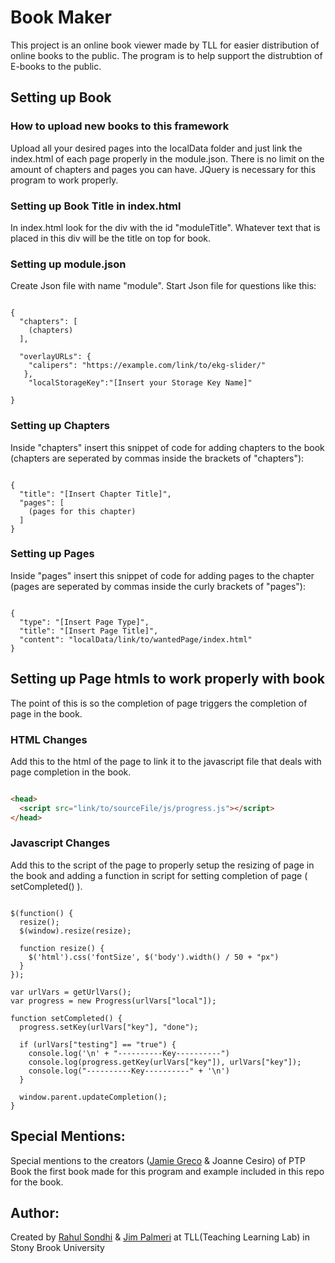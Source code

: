 # Book Maker
This project is an online book viewer made by TLL for easier distribution of online books to the public. The program is to help support the distrubtion of E-books to the public.

## Setting up Book

### How to upload new books to this framework
Upload all your desired pages into the localData folder and just link the index.html of each page properly in the module.json. There is no limit on the amount of chapters and pages you can have. JQuery is necessary for this program to work properly.

### Setting up Book Title in index.html
In index.html look for the div with the id "moduleTitle". Whatever text that is placed in this div will be the title on top for book.

### Setting up module.json
Create Json file with name "module". Start Json file for questions like this:

```JS

{
  "chapters": [
    (chapters)
  ],
  
  "overlayURLs": {
    "calipers": "https://example.com/link/to/ekg-slider/"
   },
    "localStorageKey":"[Insert your Storage Key Name]"
  
}

```

### Setting up Chapters
Inside "chapters" insert this snippet of code for adding chapters to the book (chapters are seperated by commas inside the brackets of "chapters"):

```JS

{
  "title": "[Insert Chapter Title]",
  "pages": [
    (pages for this chapter)
  ]
}

```

### Setting up Pages
Inside "pages" insert this snippet of code for adding pages to the chapter (pages are seperated by commas inside the curly brackets of "pages"):

```JS

{
  "type": "[Insert Page Type]",
  "title": "[Insert Page Title]",
  "content": "localData/link/to/wantedPage/index.html"
}

```

## Setting up Page htmls to work properly with book
The point of this is so the completion of page triggers the completion of page in the book.

### HTML Changes
Add this to the html of the page to link it to the javascript file that deals with page completion in the book.

```HTML

<head>
  <script src="link/to/sourceFile/js/progress.js"></script>
</head>

```

### Javascript Changes
Add this to the script of the page to properly setup the resizing of page in the book and adding a function in script for setting completion of page ( setCompleted() ).

```JS

$(function() {
  resize();
  $(window).resize(resize);

  function resize() {
    $('html').css('fontSize', $('body').width() / 50 + "px")
  }
});

var urlVars = getUrlVars();
var progress = new Progress(urlVars["local"]);

function setCompleted() {
  progress.setKey(urlVars["key"], "done");

  if (urlVars["testing"] == "true") {
    console.log('\n' + "----------Key----------")
    console.log(progress.getKey(urlVars["key"]), urlVars["key"]);
    console.log("----------Key----------" + '\n')
  }

  window.parent.updateCompletion();
}

```

## Special Mentions:
Special mentions to the creators ([Jamie Greco](https://google.com/) & Joanne Cesiro) of PTP Book the first book made for this program and example included in this repo for the book.

## Author:
Created by [Rahul Sondhi](https://github.com/RahulSondhi) & [Jim Palmeri](https://github.com/SBUtltmedia) at TLL(Teaching Learning Lab) in Stony Brook University
